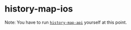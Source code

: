 # history-map-ios

Note: You have to run [`history-map-api`](https://github.com/history-map/history-map-api) yourself at this point.
